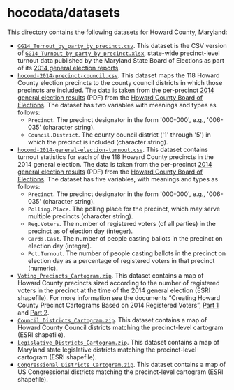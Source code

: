 # hocodata/datasets

This directory contains the following datasets for Howard County,
Maryland:

* [`GG14_Turnout_by_party_by_precinct.csv`][]. This dataset is the CSV
  version of [`GG14_Turnout_by_party_by_precinct.xlsx`][], state-wide
  precinct-level turnout data published by the Maryland State Board of
  Elections as part of its [2014 general election reports][ge2014].
* [`hocomd-2014-precinct-council.csv`][]. This dataset maps the 118
  Howard County election precincts to the county council districts in
  which those precincts are included. The data is taken from the
  per-precinct [2014 general election results][] (PDF) from the
  [Howard County Board of Elections][]. The dataset has two variables
  with meanings and types as follows:
  - `Precinct`. The precinct designator in the form '000-000', e.g.,
     '006-035' (character string).
  - `Council.District`. The county council district ('1' through '5')
     in which the precinct is included (character string).
* [`hocomd-2014-general-election-turnout.csv`][]. This dataset
  contains turnout statistics for each of the 118 Howard County
  precincts in the 2014 general election. The data is taken from the
  per-precinct [2014 general election results][] (PDF) from the
  [Howard County Board of Elections][]. The dataset has five
  variables, with meanings and types as follows:
  - `Precinct`. The precinct designator in the form '000-000', e.g.,
    '006-035' (character string).
  - `Polling.Place`. The polling place for the precinct, which may
     serve multiple precincts (character string).
  - `Reg.Voters`. The number of registered voters (of all parties) in
    the precinct as of election day (integer).
  - `Cards.Cast`. The number of people casting ballots in the precinct
    on election day (integer).
  - `Pct.Turnout`. The number of people casting ballots in the
    precinct on election day as a percentage of registered voters in
    that precinct (numeric).
* [`Voting_Precincts_Cartogram.zip`][]. This dataset contains a map of
  Howard County precincts sized according to the number of registered
  voters in the precinct at the time of the 2014 general election
  (ESRI shapefile). For more information see the documents “Creating
  Howard County Precinct Cartograms Based on 2014 Registered Voters”,
  [Part 1][cg1] and [Part 2][cg2].
* [`Council_Districts_Cartogram.zip`][]. This dataset contains a map
  of Howard County Council districts matching the precinct-level
  cartogram (ESRI shapefile).
* [`Legislative_Districts_Cartogram.zip`][]. This dataset contains a
  map of Maryland state legislative districts matching the
  precinct-level cartogram (ESRI shapefile).
* [`Congressional_Districts_Cartogram.zip`][]. This dataset contains a
  map of US Congressional districts matching the precinct-level
  cartogram (ESRI shapefile).

[`GG14_Turnout_by_party_by_precinct.csv`]: https://raw.githubusercontent.com/frankhecker/hocodata/master/datasets/GG14_Turnout_by_party_by_precinct.csv
[`GG14_Turnout_by_party_by_precinct.xlsx`]: http://www.elections.state.md.us/elections/2014/turnout/general/GG14_Turnout_by_party_by_precinct.xlsx
[ge2014]: http://www.elections.state.md.us/elections/2014/
[`hocomd-2014-precinct-council.csv`]: https://raw.githubusercontent.com/frankhecker/hocodata/master/datasets/hocomd-2014-precinct-council.csv
[`hocomd-2014-general-election-turnout.csv`]: https://raw.githubusercontent.com/frankhecker/hocodata/master/datasets/hocomd-2014-general-election-turnout-by-precinct.csv
[2014 general election results]: http://www.howardcountymd.gov/WorkArea/linkit.aspx?LinkIdentifier=id&ItemID=6442477038&libID=6442477030
[Howard County Board of Elections]: http://www.howardcountymd.gov/Departments.aspx?id=4294968268
[`Voting_Precincts_Cartogram.zip`]: https://raw.githubusercontent.com/frankhecker/hocodata/master/datasets/Voting_Precincts_Cartogram.zip
[cg1]: http://rpubs.com/frankhecker/63528
[cg2]: http://rpubs.com/frankhecker/63529
[`Council_Districts_Cartogram.zip`]: https://raw.githubusercontent.com/frankhecker/hocodata/master/datasets/Council_Districts_Cartogram.zip
[`Legislative_Districts_Cartogram.zip`]: https://raw.githubusercontent.com/frankhecker/hocodata/master/datasets/Legislative_Districts_Cartogram.zip
[`Congressional_Districts_Cartogram.zip`]: https://raw.githubusercontent.com/frankhecker/hocodata/master/datasets/Congressional_Districts_Cartogram.zip
